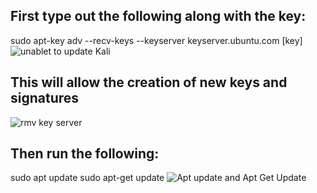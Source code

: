 ## First type out the following along with the key:

sudo apt-key adv --recv-keys --keyserver keyserver.ubuntu.com [key]
![unablet to update Kali](https://user-images.githubusercontent.com/31832154/73324456-f5e07e00-4218-11ea-9f8a-9a0d696d0d21.PNG)

## This will allow the creation of new keys and signatures
![rmv key server](https://user-images.githubusercontent.com/31832154/73324492-20cad200-4219-11ea-83eb-50c0a70834f6.PNG)

## Then run the following:

sudo apt update
sudo apt-get update
![Apt update and Apt Get Update](https://user-images.githubusercontent.com/31832154/73324630-93d44880-4219-11ea-85c8-f9ccea4e873e.PNG)


